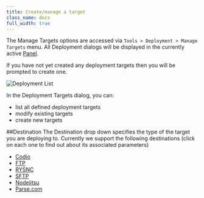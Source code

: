 ```yaml
---
title: Create/manage a target
class_name: docs
full_width: true
---
```


The Manage Targets options are accessed via `Tools > Deployment > Manage Targets` menu. All Deployment dialogs will be displayed in the currently active [Panel](/docs/ide/panels).

If you have not yet created any deployment targets then you will be prompted to create one.

![Deployment List](/img/docs/deploy-details.png)

In the Deployment Targets dialog, you can:

- list all defined deployment targets
- modify existing targets
- create new targets

##Destination
The Destination drop down specifies the type of the target you are deploying to. Currently we support the following destinations (click on each one to find out about its associated parameters)

- [Codio](/docs/deployment/type-codio/)
- [FTP](/docs/deployment/type-ftp/)
- [RYSNC](/docs/deployment/type-rsync/)
- [SFTP](/docs/deployment/type-sftp/)
- [Nodejitsu](/docs/deployment/type-nj/)
- [Parse.com](/docs/deployment/type-parse/)

